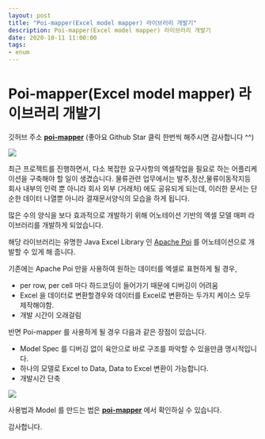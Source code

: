 ```yaml
---
layout: post
title: "Poi-mapper(Excel model mapper) 라이브러리 개발기"
description: Poi-mapper(Excel model mapper) 라이브러리 개발기
date: 2020-10-11 11:00:00
tags:
- enum
---
```


# Poi-mapper(Excel model mapper) 라이브러리 개발기

깃허브 주소 **[poi-mapper](https://github.com/MegazoneDSG/poi-mapper)** (좋아요 Github Star 클릭 한번씩 해주시면 감사합니다 ^^)

![](https://user-images.githubusercontent.com/61041926/95656676-dee58000-0b4a-11eb-936e-3cc22d5a4432.png)

최근 프로젝트를 진행하면서, 다소 복잡한 요구사항의 엑셀작업을 필요로 하는 어플리케이션을 구축해야 할 일이 생겼습니다.
물류관련 업무에서는 발주,정산,물류이동작지등 회사 내부의 인력 뿐 아니라 회사 외부 (거래처) 에도 공유되게 되는데, 이러한 문서는 단순한 데이터 나열뿐 아니라 결재문서양식의 모습을 하게 됩니다.

많은 수의 양식을 보다 효과적으로 개발하기 위해 어노테이션 기반의 엑셀 모델 매퍼 라이브러리를 개발하게 되었습니다.

해당 라이브러리는 유명한 Java Excel Library 인 [Apache Poi](https://poi.apache.org/) 를 어노테이션으로 개발할 수 있게 해 줍니다.

기존에는 Apache Poi 만을 사용하여 원하는 데이터를 엑셀로 표현하게 될 경우,

- per row, per cell 마다 하드코딩이 들어가기 때문에 디버깅이 어려움
- Excel 을 데이터로 변환할경우와 데이터를 Excel로 변환하는 두가지 케이스 모두 제작해야함.
- 개발 시간이 오래걸림

반면 Poi-mapper 를 사용하게 될 경우 다음과 같은 장점이 있습니다.

- Model Spec 를 디버깅 없이 육안으로 바로 구조를 파악할 수 있을만큼 명시적입니다.
- 하나의 모델로 Excel to Data, Data to Excel 변환이 가능합니다.
- 개발시간 단축

![](https://user-images.githubusercontent.com/61041926/95668442-11c15f80-0baf-11eb-8e96-d1dd8abb9530.png)

사용법과 Model 를 만드는 법은 **[poi-mapper](https://github.com/MegazoneDSG/poi-mapper)** 에서 확인하실 수 있습니다.

감사합니다.

